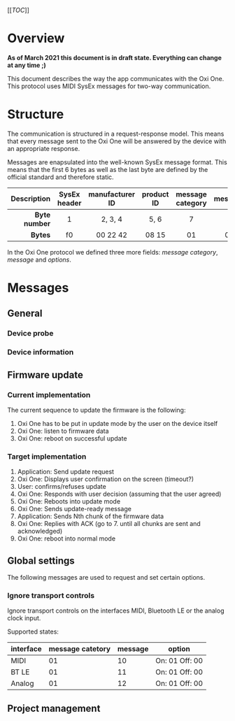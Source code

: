 [[_TOC_]]

# Overview

**As of March 2021 this document is in draft state. Everything can change at any time ;)**

This document describes the way the app communicates with the Oxi One. This protocol uses MIDI SysEx messages for two-way communication.

# Structure

The communication is structured in a request-response model. This means that every message sent to the Oxi One will be answered by the device with an appropriate response.

Messages are enapsulated into the well-known SysEx message format. This means that the first 6 bytes as well as the last byte are defined by the official standard and therefore static.

| Description | SysEx header | manufacturer ID | product ID | message category | message | options | SysEx Footer |
| ---: | :---: | :---: | :---: | :---: | :---: | :---: | :---: |
| **Byte number** | 1 | 2, 3, 4 | 5, 6 | 7 | 8 | 9 - N | N + 1 |
| **Bytes** | f0 | 00 22 42 | 08 15 | 01 | 01 | 02 00 | f7 |

In the Oxi One protocol we defined three more fields: *message category*, *message* and *options*.


# Messages

## General

### Device probe

### Device information

## Firmware update

### Current implementation

The current sequence to update the firmware is the following:

  1. Oxi One has to be put in update mode by the user on the device itself
  2. Oxi One: listen to firmware data
  3. Oxi One: reboot on successful update

### Target implementation

  1. Application: Send update request
  2. Oxi One: Displays user confirmation on the screen (timeout?)
  3. User: confirms/refuses update
  4. Oxi One: Responds with user decision
  (assuming that the user agreed)
  5. Oxi One: Reboots into update mode
  6. Oxi One: Sends update-ready message
  7. Application: Sends Nth chunk of the firmware data
  8. Oxi One: Replies with ACK
  (go to 7. until all chunks are sent and acknowledged)
  9. Oxi One: reboot into normal mode

## Global settings

The following messages are used to request and set certain options.

### Ignore transport controls

Ignore transport controls on the interfaces MIDI, Bluetooth LE or the analog clock input.

Supported states:

| interface | message catetory | message | option |
| --- | --- | --- | --- |
| MIDI | 01 | 10 | On: 01 Off: 00 |
| BT LE | 01 | 11 | On: 01 Off: 00 |
| Analog | 01 | 12 | On: 01 Off: 00 |

## Project management
